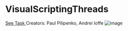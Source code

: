 # VisualScriptingThreads

<a href="https://github.com/paulpCODE/VisualScriptingThreads/blob/main/task/task.pdf">See Task </a>
Creators: Paul Pilipenko, Andrei Ioffe
![image](https://user-images.githubusercontent.com/55048168/145182150-9243090f-0fd1-4ada-a070-c08abb86ff02.png)
